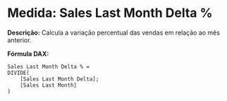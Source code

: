 # Medida: Sales Last Month Delta %

**Descrição:** Calcula a variação percentual das vendas em relação ao mês anterior.

**Fórmula DAX:**
```DAX
Sales Last Month Delta % = 
DIVIDE(
    [Sales Last Month Delta];
    [Sales Last Month]
)
